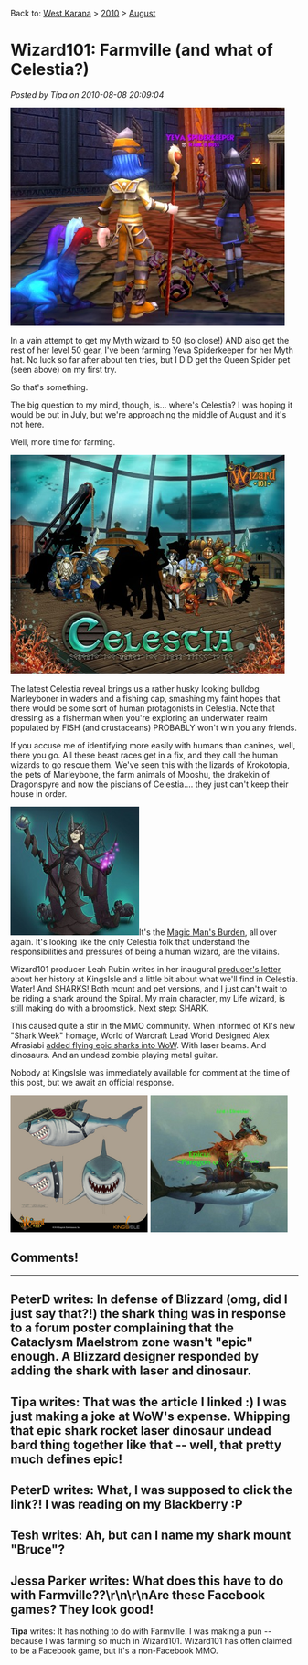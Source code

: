 Back to: [West Karana](/posts/westkarana.md) > [2010](/posts/2010/westkarana.md) > [August](./westkarana.md)
# Wizard101: Farmville (and what of Celestia?)

*Posted by Tipa on 2010-08-08 20:09:04*

[![](../../../uploads/2010/08/WizardGraphicalClient-2010-08-08-14-05-27-100-480x382.jpg "Yeva death number 10")](../../../uploads/2010/08/WizardGraphicalClient-2010-08-08-14-05-27-100.jpg)

In a vain attempt to get my Myth wizard to 50 (so close!) AND also get the rest of her level 50 gear, I've been farming Yeva Spiderkeeper for her Myth hat. No luck so far after about ten tries, but I DID get the Queen Spider pet (seen above) on my first try.

So that's something.

The big question to my mind, though, is... where's Celestia? I was hoping it would be out in July, but we're approaching the middle of August and it's not here.

Well, more time for farming.

[![](../../../uploads/2010/08/CL_Wallpaper_09-480x384.jpg "Celestia Wallpaper #9")](../../../uploads/2010/08/CL_Wallpaper_09.jpg)

The latest Celestia reveal brings us a rather husky looking bulldog Marleyboner in waders and a fishing cap, smashing my faint hopes that there would be some sort of human protagonists in Celestia. Note that dressing as a fisherman when you're exploring an underwater realm populated by FISH (and crustaceans) PROBABLY won't win you any friends.

If you accuse me of identifying more easily with humans than canines, well, there you go. All these beast races get in a fix, and they call the human wizards to go rescue them. We've seen this with the lizards of Krokotopia, the pets of Marleybone, the farm animals of Mooshu, the drakekin of Dragonspyre and now the piscians of Celestia.... they just can't keep their house in order.

[![](../../../uploads/2010/08/morganththebugqueen-225x225.jpg "morganththebugqueen")](../../../uploads/2010/08/morganththebugqueen.jpg)It's the [Magic Man's Burden](http://en.wikipedia.org/wiki/White_man's_burden), all over again. It's looking like the only Celestia folk that understand the responsibilities and pressures of being a human wizard, are the villains.

Wizard101 producer Leah Rubin writes in her inaugural [producer's letter](https://www.wizard101.com/game/producerletter/2010August) about her history at KingsIsle and a little bit about what we'll find in Celestia. Water! And SHARKS! Both mount and pet versions, and I just can't wait to be riding a shark around the Spiral. My main character, my Life wizard, is still making do with a broomstick. Next step: SHARK.

This caused quite a stir in the MMO community. When informed of KI's new "Shark Week" homage, World of Warcraft Lead World Designed Alex Afrasiabi [added flying epic sharks into WoW](http://www.wow.com/2010/07/30/the-maelstrom-is-probably-epic-enough-for-you-now). With laser beams. And dinosaurs. And an undead zombie playing metal guitar.

Nobody at KingsIsle was immediately available for comment at the time of this post, but we await an official response.

[![](../../../uploads/2010/08/sharks.png "Shark vs Shark")](../../../uploads/2010/08/sharks.png)


## Comments!
---
**PeterD** writes: In defense of Blizzard (omg, did I just say that?!) the shark thing was in response to a forum poster complaining that the Cataclysm Maelstrom zone wasn't "epic" enough.  A Blizzard designer responded by adding the shark with laser and dinosaur.
---
**Tipa** writes: That was the article I linked :) I was just making a joke at WoW's expense. Whipping that epic shark rocket laser dinosaur undead bard thing together like that -- well, that pretty much defines epic!
---
**PeterD** writes: What, I was supposed to click the link?!  I was reading on my Blackberry :P
---
**Tesh** writes: Ah, but can I name my shark mount "Bruce"?
---
**Jessa Parker** writes: What does this have to do with Farmville??\r\n\r\nAre these Facebook games? They look good!
---
**Tipa** writes: It has nothing to do with Farmville. I was making a pun -- because I was farming so much in Wizard101. Wizard101 has often claimed to be a Facebook game, but it's a non-Facebook MMO.
